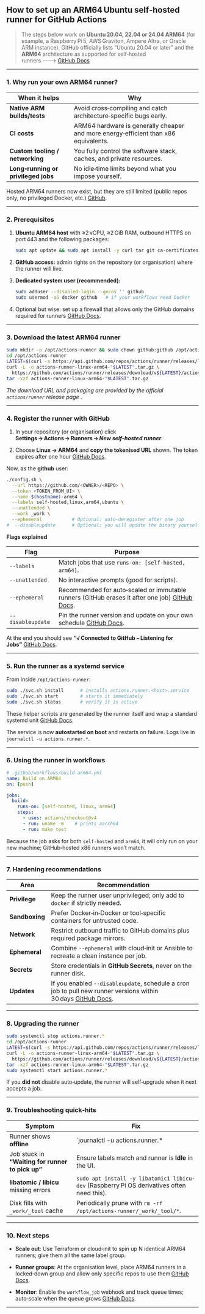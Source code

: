 ## How to set up an **ARM64 Ubuntu** self‑hosted runner for GitHub Actions

> The steps below work on **Ubuntu 20.04, 22.04 or 24.04 ARM64** (for example, a Raspberry Pi 5, AWS Graviton, Ampere Altra, or Oracle ARM instance). GitHub officially lists “Ubuntu 20.04 or later” and the **ARM64** architecture as supported for self‑hosted runners 🡒 [GitHub Docs](https://docs.github.com/en/actions/hosting-your-own-runners/managing-self-hosted-runners/supported-architectures-and-operating-systems-for-self-hosted-runners)

* * *

### 1. Why run your own ARM64 runner?

| When it helps | Why |
| --- | --- |
| **Native ARM builds/tests** | Avoid cross‑compiling and catch architecture‑specific bugs early. |
| **CI costs** | ARM64 hardware is generally cheaper and more energy‑efficient than x86 equivalents. |
| **Custom tooling / networking** | You fully control the software stack, caches, and private resources. |
| **Long‑running or privileged jobs** | No idle‑time limits beyond what you impose yourself. |

Hosted ARM64 runners now exist, but they are still limited (public repos only, no privileged Docker, etc.) [GitHub](https://github.com/orgs/community/discussions/148648?utm_source=chatgpt.com).

* * *

### 2. Prerequisites

1. **Ubuntu ARM64 host** with ≥2 vCPU, ≥2 GiB RAM, outbound HTTPS on port 443 and the following packages:
    
    ```bash
    sudo apt update && sudo apt install -y curl tar git ca-certificates jq
    ```
    
2. **GitHub access:** admin rights on the repository (or organisation) where the runner will live.
    
3. **Dedicated system user (recommended):**
    
    ```bash
    sudo adduser --disabled-login --gecos '' github
    sudo usermod -aG docker github   # if your workflows need Docker
    ```
    
4. Optional but wise: set up a firewall that allows only the GitHub domains required for runners [GitHub Docs](https://docs.github.com/en/actions/hosting-your-own-runners/managing-self-hosted-runners/supported-architectures-and-operating-systems-for-self-hosted-runners).
    

* * *

### 3. Download the latest ARM64 runner

```bash
sudo mkdir -p /opt/actions-runner && sudo chown github:github /opt/actions-runner
cd /opt/actions-runner
LATEST=$(curl -s https://api.github.com/repos/actions/runner/releases/latest | jq -r '.tag_name|ltrimstr("v")')
curl -L -o actions-runner-linux-arm64-"$LATEST".tar.gz \
  https://github.com/actions/runner/releases/download/v${LATEST}/actions-runner-linux-arm64-${LATEST}.tar.gz
tar -xzf actions-runner-linux-arm64-"$LATEST".tar.gz
```

_The download URL and packaging are provided by the official `actions/runner` release page_ .

* * *

### 4. Register the runner with GitHub

1. In your repository (or organisation) click **Settings → Actions → Runners → _New self‑hosted runner_**.
    
2. Choose **Linux → ARM64** and **copy the tokenised URL** shown. The token expires after one hour [GitHub Docs](https://docs.github.com/en/actions/how-tos/manage-runners/self-hosted-runners/add-runners).
    

Now, as the **github** user:

```bash
./config.sh \
  --url https://github.com/<OWNER>/<REPO> \
  --token <TOKEN_FROM_UI> \
  --name $(hostname)-arm64 \
  --labels self-hosted,linux,arm64,ubuntu \
  --unattended \
  --work _work \
  --ephemeral           # Optional: auto‑deregister after one job
#  --disableupdate      # Optional: you will update the binary yourself
```

**Flags explained**

| Flag | Purpose |
| --- | --- |
| `--labels` | Match jobs that use `runs-on: [self-hosted, arm64]`. |
| `--unattended` | No interactive prompts (good for scripts). |
| `--ephemeral` | Recommended for auto‑scaled or immutable runners (GitHub erases it after one job) [GitHub Docs](https://docs.github.com/en/actions/hosting-your-own-runners/managing-self-hosted-runners/supported-architectures-and-operating-systems-for-self-hosted-runners). |
| `--disableupdate` | Pin the runner version and update on your own schedule [GitHub Docs](https://docs.github.com/en/actions/hosting-your-own-runners/managing-self-hosted-runners/supported-architectures-and-operating-systems-for-self-hosted-runners). |

At the end you should see **“√ Connected to GitHub – Listening for Jobs”** [GitHub Docs](https://docs.github.com/en/actions/how-tos/manage-runners/self-hosted-runners/add-runners).

* * *

### 5. Run the runner as a systemd service

From inside `/opt/actions-runner`:

```bash
sudo ./svc.sh install      # installs actions.runner.<host>.service
sudo ./svc.sh start        # starts it immediately
sudo ./svc.sh status       # verify it is active
```

These helper scripts are generated by the runner itself and wrap a standard systemd unit [GitHub Docs](https://docs.github.com/en/actions/hosting-your-own-runners/managing-self-hosted-runners/configuring-the-self-hosted-runner-application-as-a-service).

The service is now **autostarted on boot** and restarts on failure. Logs live in `journalctl -u actions.runner.*`.

* * *

### 6. Using the runner in workflows

```yaml
# .github/workflows/build-arm64.yml
name: Build on ARM64
on: [push]

jobs:
  build:
    runs-on: [self-hosted, linux, arm64]
    steps:
      - uses: actions/checkout@v4
      - run: uname -m    # prints aarch64
      - run: make test
```

Because the job asks for both `self-hosted` and `arm64`, it will only run on your new machine; GitHub‑hosted x86 runners won’t match.

* * *

### 7. Hardening recommendations

| Area | Recommendation |
| --- | --- |
| **Privilege** | Keep the runner user unprivileged; only add to `docker` if strictly needed. |
| **Sandboxing** | Prefer Docker‑in‑Docker or tool‑specific containers for untrusted code. |
| **Network** | Restrict outbound traffic to GitHub domains plus required package mirrors. |
| **Ephemeral** | Combine `--ephemeral` with cloud‑init or Ansible to recreate a clean instance per job. |
| **Secrets** | Store credentials in **GitHub Secrets**, never on the runner disk. |
| **Updates** | If you enabled `--disableupdate`, schedule a cron job to pull new runner versions within 30 days [GitHub Docs](https://docs.github.com/en/actions/hosting-your-own-runners/managing-self-hosted-runners/supported-architectures-and-operating-systems-for-self-hosted-runners). |

* * *

### 8. Upgrading the runner

```bash
sudo systemctl stop actions.runner.*
cd /opt/actions-runner
LATEST=$(curl -s https://api.github.com/repos/actions/runner/releases/latest | jq -r '.tag_name|ltrimstr("v")')
curl -L -o actions-runner-linux-arm64-"$LATEST".tar.gz \
  https://github.com/actions/runner/releases/download/v${LATEST}/actions-runner-linux-arm64-${LATEST}.tar.gz
tar -xzf actions-runner-linux-arm64-"$LATEST".tar.gz
sudo systemctl start actions.runner.*
```

If you **did not** disable auto‑update, the runner will self‑upgrade when it next accepts a job.

* * *

### 9. Troubleshooting quick‑hits

| Symptom | Fix |
| --- | --- |
| Runner shows **offline** | `journalctl -u actions.runner.* |
| Job stuck in **“Waiting for runner to pick up”** | Ensure labels match and runner is **Idle** in the UI. |
| **libatomic / libicu** missing errors | `sudo apt install -y libatomic1 libicu-dev` (Raspberry Pi OS derivatives often need this). |
| Disk fills with `_work/_tool` cache | Periodically prune with `rm -rf /opt/actions-runner/_work/_tool/*`. |

* * *

### 10. Next steps

* **Scale out**: Use Terraform or cloud‑init to spin up N identical ARM64 runners; give them all the same label group.
    
* **Runner groups**: At the organisation level, place ARM64 runners in a locked‑down group and allow only specific repos to use them [GitHub Docs](https://docs.github.com/en/actions/how-tos/manage-runners/self-hosted-runners/add-runners).
    
* **Monitor**: Enable the `workflow_job` webhook and track queue times; auto‑scale when the queue grows [GitHub Docs](https://docs.github.com/en/actions/hosting-your-own-runners/managing-self-hosted-runners/supported-architectures-and-operating-systems-for-self-hosted-runners).
    

* * *